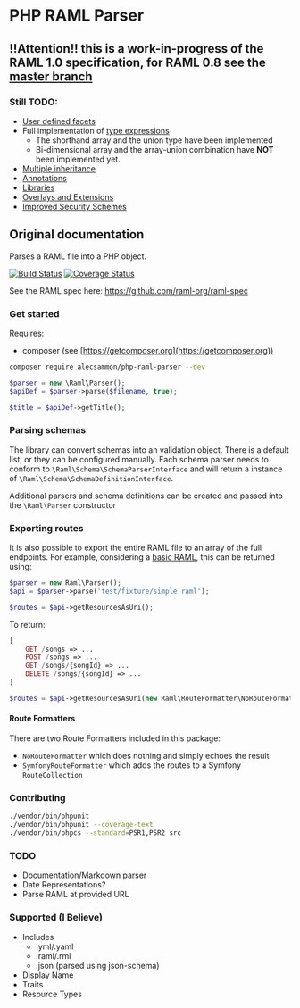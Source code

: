 # PHP RAML Parser

## **!!Attention!!** this is a work-in-progress of the RAML 1.0 specification, for RAML 0.8 see the [master branch](https://github.com/alecsammon/php-raml-parser/tree/master)

### Still TODO:
- [User defined facets](https://github.com/raml-org/raml-spec/blob/master/versions/raml-10/raml-10.md/#user-defined-facets)
- Full implementation of [type expressions](https://github.com/raml-org/raml-spec/blob/master/versions/raml-10/raml-10.md/#type-expressions)
	- The shorthand array and the union type have been implemented
	- Bi-dimensional array and the array-union combination have **NOT** been implemented yet.
- [Multiple inheritance](https://github.com/raml-org/raml-spec/blob/master/versions/raml-10/raml-10.md/#multiple-inheritance)
- [Annotations](https://github.com/raml-org/raml-spec/blob/master/versions/raml-10/raml-10.md/#annotations)
- [Libraries](https://github.com/raml-org/raml-spec/blob/master/versions/raml-10/raml-10.md/#libraries)
- [Overlays and Extensions](https://github.com/raml-org/raml-spec/blob/master/versions/raml-10/raml-10.md/#overlays-and-extensions)
- [Improved Security Schemes](https://github.com/raml-org/raml-spec/blob/master/versions/raml-10/raml-10.md/#security-schemes)

## Original documentation

Parses a RAML file into a PHP object.

[![Build Status](https://travis-ci.org/alecsammon/php-raml-parser.svg?branch=master)](https://travis-ci.org/alecsammon/php-raml-parser)
[![Coverage Status](https://img.shields.io/coveralls/alecsammon/php-raml-parser.svg)](https://coveralls.io/r/alecsammon/php-raml-parser?branch=master)

See the RAML spec here: https://github.com/raml-org/raml-spec

### Get started
Requires:

- composer (see [https://getcomposer.org](https://getcomposer.org))
 
```bash
composer require alecsammon/php-raml-parser --dev
```

```php
$parser = new \Raml\Parser();
$apiDef = $parser->parse($filename, true);

$title = $apiDef->getTitle();
```

### Parsing schemas
The library can convert schemas into an validation object. There is a default list, or they can be configured manually.
Each schema parser needs to conform to `\Raml\Schema\SchemaParserInterface` and will return a instance of 
`\Raml\Schema\SchemaDefinitionInterface`.

Additional parsers and schema definitions can be created and passed into the `\Raml\Parser` constructor

### Exporting routes
It is also possible to export the entire RAML file to an array of the full endpoints. For example, considering
a [basic RAML](https://github.com/alecsammon/php-raml-parser/blob/master/test/fixture/simple.raml), this can be
returned using:


```php
$parser = new Raml\Parser();
$api = $parser->parse('test/fixture/simple.raml');

$routes = $api->getResourcesAsUri();
```

To return:
```php
[
	GET /songs => ...
	POST /songs => ...
	GET /songs/{songId} => ...
	DELETE /songs/{songId} => ...
]

$routes = $api->getResourcesAsUri(new Raml\RouteFormatter\NoRouteFormatter());
```

#### Route Formatters
There are two Route Formatters included in this package:

- `NoRouteFormatter` which does nothing and simply echoes the result
- `SymfonyRouteFormatter` which adds the routes to a Symfony `RouteCollection`

### Contributing
```bash
./vendor/bin/phpunit
./vendor/bin/phpunit --coverage-text
./vendor/bin/phpcs --standard=PSR1,PSR2 src
```

### TODO
- Documentation/Markdown parser
- Date Representations?
- Parse RAML at provided URL

### Supported (I Believe)
- Includes
    - .yml/.yaml
    - .raml/.rml
    - .json (parsed using json-schema)
- Display Name
- Traits
- Resource Types

